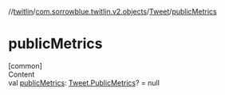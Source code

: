 //[twitlin](../../index.md)/[com.sorrowblue.twitlin.v2.objects](../index.md)/[Tweet](index.md)/[publicMetrics](public-metrics.md)



# publicMetrics  
[common]  
Content  
val [publicMetrics](public-metrics.md): [Tweet.PublicMetrics](-public-metrics/index.md)? = null  



